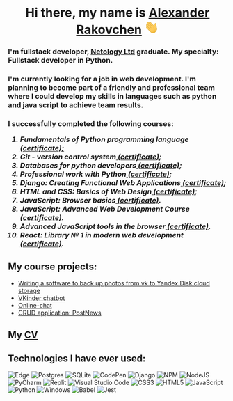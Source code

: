 <!DOCTYPE html>
<html lang="en">
<head>
    <meta charset="UTF-8">
    <meta http-equiv="X-UA-Compatible" content="IE=edge">
    <meta name="viewport" content="width=device-width, initial-scale=1.0">
</head>
<body>
    <h1 align="center">Hi there, my name is <a href="https://alexrax277.github.io/business_card_website.github.io/" target="_blank">Alexander Rakovchen</a> 
    <img src="Hi.gif" height="32"/></h1>
    <h3>I'm fullstack developer, <a href="https://netology.ru/">Netology Ltd</a> graduate. My specialty: Fullstack developer in Python.</h3>
    <h3>I'm currently looking for a job in web development. I'm planning to become part of a friendly and professional team where I could develop my skills in languages such as python and java script to achieve team results.</h3>
    <h3>I successfully completed the following courses:
        <em>
            <ol>
                <li>Fundamentals of Python programming language<a href="https://github.com/AlexRax277/AlexRax277/blob/main/My_certificates/certificate_py_basic.pdf"> (certificate);</a></li>
                <li>Git - version control system<a href="https://github.com/AlexRax277/AlexRax277/blob/main/My_certificates/certificate_git.pdf"> (certificate)</a>;</li>
                <li>Databases for python developers<a href="https://github.com/AlexRax277/AlexRax277/blob/main/My_certificates/certificate_SQL.pdf"> (certificate)</a>;</li>
                <li>Professional work with Python<a href="https://github.com/AlexRax277/AlexRax277/blob/main/My_certificates/certificate_py_advanced.pdf"> (certificate)</a>;</li>
                <li>Django: Creating Functional Web Applications<a href="https://github.com/AlexRax277/AlexRax277/blob/main/My_certificates/certificate_django.pdf"> (certificate)</a>;</li>
                <li>HTML and CSS: Basics of Web Design<a href="https://github.com/AlexRax277/AlexRax277/blob/main/My_certificates/certificate_html_css.pdf"> (certificate)</a>;</li>
                <li>JavaScript: Browser basics<a href="https://github.com/AlexRax277/AlexRax277/blob/main/My_certificates/certificate_JavaScript_basic.pdf"> (certificate)</a>.</li>
                <li>JavaScript: Advanced Web Development Course<a href="https://github.com/AlexRax277/AlexRax277/blob/main/My_certificates/certificate-js_advanced.pdf"> (certificate)</a>.</li>
                <li>Advanced JavaScript tools in the browser<a href="https://github.com/AlexRax277/AlexRax277/blob/main/My_certificates/certificate-js_advanced2.pdf"> (certificate)</a>.</li>
                <li>React: Library № 1 in modern web development<a href="https://github.com/AlexRax277/AlexRax277/blob/main/My_certificates/certificate-js_react.pdf"> (certificate)</a>.</li>          
        </em>
    </h3>
    </font>
</body>
</html>

## My course projects:
- [Writing a software to back up photos from vk to Yandex.Disk cloud storage](https://github.com/AlexRax277/-1-)
- [VKinder chatbot](https://github.com/AlexRax277/VKinder_test)
- [Online-chat](https://github.com/AlexRax277/js_adv2_8th_lesson)
- [CRUD application: PostNews](https://github.com/AlexRax277/react-ninthLesson-2task)
## My [CV](CV.pdf) 
## Technologies I have ever used:
![Edge](https://img.shields.io/badge/Edge-0078D7?style=for-the-badge&logo=Microsoft-edge&logoColor=white)
![Postgres](https://img.shields.io/badge/postgres-%23316192.svg?style=for-the-badge&logo=postgresql&logoColor=white)
![SQLite](https://img.shields.io/badge/sqlite-%2307405e.svg?style=for-the-badge&logo=sqlite&logoColor=white)
![CodePen](https://img.shields.io/badge/Codepen-000000?style=for-the-badge&logo=codepen&logoColor=white)
![Django](https://img.shields.io/badge/django-%23092E20.svg?style=for-the-badge&logo=django&logoColor=white)
![NPM](https://img.shields.io/badge/NPM-%23000000.svg?style=for-the-badge&logo=npm&logoColor=white)
![NodeJS](https://img.shields.io/badge/node.js-6DA55F?style=for-the-badge&logo=node.js&logoColor=white)
![PyCharm](https://img.shields.io/badge/pycharm-143?style=for-the-badge&logo=pycharm&logoColor=black&color=black&labelColor=green)
![Replit](https://img.shields.io/badge/Replit-DD1200?style=for-the-badge&logo=Replit&logoColor=white)
![Visual Studio Code](https://img.shields.io/badge/Visual%20Studio%20Code-0078d7.svg?style=for-the-badge&logo=visual-studio-code&logoColor=white)
![CSS3](https://img.shields.io/badge/css3-%231572B6.svg?style=for-the-badge&logo=css3&logoColor=white)
![HTML5](https://img.shields.io/badge/html5-%23E34F26.svg?style=for-the-badge&logo=html5&logoColor=white)
![JavaScript](https://img.shields.io/badge/javascript-%23323330.svg?style=for-the-badge&logo=javascript&logoColor=%23F7DF1E)
![Python](https://img.shields.io/badge/python-3670A0?style=for-the-badge&logo=python&logoColor=ffdd54)
![Windows](https://img.shields.io/badge/Windows-0078D6?style=for-the-badge&logo=windows&logoColor=white)
![Babel](https://img.shields.io/badge/Babel-F9DC3e?style=for-the-badge&logo=babel&logoColor=black)
![Jest](https://img.shields.io/badge/-jest-%23C21325?style=for-the-badge&logo=jest&logoColor=white)